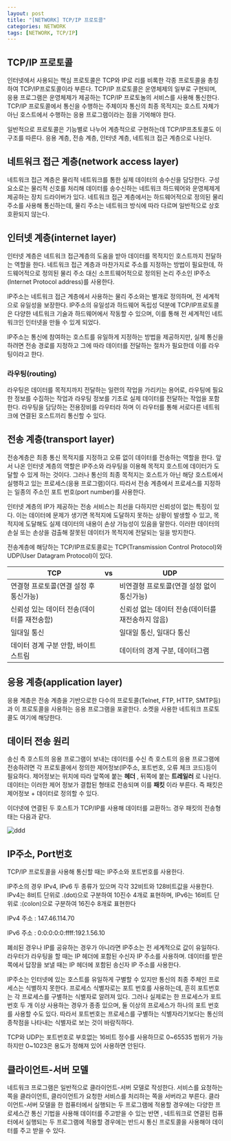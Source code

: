 ```yaml
---
layout: post
title: "[NETWORK] TCP/IP 프로토콜"
categories: NETWORK
tags: [NETWORK, TCP/IP]
---
```


## TCP/IP 프로토콜

인터넷에서 사용되는 핵심 프로토콜은 TCP와 IP로 리를 비록한 각종 프로토콜을 총칭하여 TCP/IP프로토콜이라 부른다. TCP/IP 프로토콜은 운영체제의 일부로 구현되며,
응용 프로그램은 운영체제가 제공하는 TCP/IP 프로토놀의 서비스를 사용해 통신한다. TCP/IP 프로토콜에서 통신을 수행하는 주체이자 통신의 최종 목적지는 호스트 자체가 아닌
호스트에서 수행하는 응용 프로그램이라는 점을 기억해야 한다.

일반적으로 프로토콜은 기능별로 나누어 계층적으로 구현하는데 TCP/IP프초토콜도 이 구조를 따른다. 응용 계층, 전송 계층, 인터넷 계층, 네트워크 접근 계층으로 나뉜다.

## 네트워크 접근 계층(network access layer)

네트워크 접근 계층은 물리적 네트워크를 통한 실제 데이터의 송수신을 담당한다. 구성 요소로는 물리적 신호를 처리해 데이터를 송수신하는 네트워크 하드웨어와 운영체제게 제공하는 장치 드라이버가 있다. 네트워크 접근 계층에서는 하드웨어적으로 정의된 물리주소를 사용해 통신하는데, 물리 주소는 네트워크 방식에 따라 다르며 일반적으로 상호 호환되지 않는다.

## 인터넷 계층(internet layer)

인터넷 계층은 네트워크 접근계층의 도움을 받아 데이터를 목적지인 호스트까지 전달하는 역할을 한다. 네트워크 접근 계층과 마찬가지로 주소를 지정하는 방법이 필요한데, 하드웨어적으로 정의된
물리 주소 대신 소프트웨어적으로 정의된 논리 주소인 IP주소(Internet Protocol address)를 사용한다.

IP주소는 네트워크 접근 계층에서 사용하는 물리 주소와는 별개로 정의하며, 전 세계적으로 유일성을 보장한다. IP주소의 유일성과 하드웨어 독립성 덕분에 TCP/IP프로토콜은 다양한 네트워크 기술과 하드웨어에서 작동할 수 있으며, 이를 통해 전 세계적인 네트워크인 인터넷을 만들 수 있게 되었다.

IP주소는 통신에 참여하는 호스트를 유일하게 지정하는 방법을 제공하지만, 실제 통신을 하려면 전송 경로를 지정하고 그에 따라 데이터를 전달하는 절차가 필요한데 이를 라우팅이라고 한다.

### 라우팅(routing)

라우팅은 데이터를 목적지까지 전달하는 일련의 작업을 가리키는 용어로, 라우팅에 필요한 정보를 수집하는 작업과 라우팅 정보를 기초로 실제 데이터를 전달하는 작업을 포함한다. 라우팅을 담당하는 전용장비를 라우터라 하며 이 라우터를 통해 서로다른 네트워크에 연결된 호스트끼리 통신할 수 있다.

## 전송 계층(transport layer)

전송계층은 최종 통신 목적지를 지정하고 오류 없이 데이터를 전송하는 역할을 한다. 앞서 나온 인터넷 계층의 역할은 IP주소와 라우팅을 이용해 목적지 호스트에 데이터가 도달할 수 있게 하는 것이다. 그러나 통신의 최종 목적지는 호스트가 아닌 해당 호스트에서 실행하고 있는 프로세스(응용 프로그램)이다. 따라서 전송 계층에서 프로세스를 지정하는 일종의 주소인 포트 번호(port number)를 사용한다.

인터넷 계층의 IP가 제공하는 전송 서비스는 최선을 다하지만 신뢰성이 없는 특징이 있다. 이는 데이터에 문제가 생기면 목적지에 도달하지 못하는 상황이 발생할 수 있고, 목적지에 도달해도 실제 데이터의 내용이 손상 가능성이 있음을 말한다. 이러한 데이터의 손실 또는 손상을 검출해 잘못된 데이터가 목적지에 전달되는 일을 방지한다.

전송계층에 해당하는 TCP/IP프로토콜로는 TCP(Transmission Control Protocol)와 UDP(User Datagram Protocol)이 있다.

|TCP|vs|UDP|
|------|---|---|
|연결형 프로토콜(연결 설정 후 통신가능)||비연결형 프로토콜(연결 설정 없이 통신가능)|
|신뢰성 있는 데이터 전송(데이터를 재전송함)||신뢰성 없는 데이터 전송(데이터를 재전송하지 않음)|
|일대일 통신||일대일 통신, 일대다 통신|
|데이터 경계 구분 안함, 바이트 스트림||데이터의 경계 구분, 데이터그램|

## 응용 계층(application layer)

응용 계층은 전송 계층을 기반으로한 다수의 프로토콜(Telnet, FTP, HTTP, SMTP등)과 이 프로토콜을 사용하는 응용 프로그램을 포괄한다. 소켓을 사용한 네트워크 프로토콜도 여기에 해당한다.


## 데이터 전송 원리

송신 측 호스트의 응용 프로그램이 보내는 데이터를 수신 측 호스트의 응용 프로그램에 전송하려면 각 프로토콜에서 정의한 제어정보(IP주소, 포트번호, 오류 체크 코드)등이 필요하다.
제어정보는 위치에 따라 앞쪽에 붙는 **헤더** , 뒤쪽에 붙는 **트레일러** 로 나뉜다. 데이터는 이러한 제어 정보가 결합된 형태로 전송되며 이를 **패킷** 이라 부른다. 즉 패킷은 제어정보 + 데이터로 정의할 수 있다.

이더넷에 연결된 두 호스트가 TCP/IP를 사용해 데이터를 교환하느 경우 패킷의 전송형태는 다음과 같다.

![ddd](https://user-images.githubusercontent.com/78485996/136588757-de2c1b50-49cb-4811-9aa9-6a0805c78e3e.PNG)



## IP주소, Port번호

TCP/IP 프로토콜을 사용해 통신할 때는 IP주소와 포트번호를 사용한다. 

IP주소의 경우 IPv4, IPv6 두 종류가 있으며 각각 32비트와 128비트값을 사용한다. IPv4는 8비트 단위로 .(dot)으로 구분하여 10진수 4개로 표현하며, IPv6는 16비트 단위로 :(colon)으로 구분하여 16진수 8개로 표현한다

IPv4 주소 : 147.46.114.70

IPv6 주소 : 0:0:0:0:0:ffff:192.1.56.10


폐쇠된 경우나 IP를 공유하는 경우가 아니라면 IP주소는 전 세계적으로 값이 유일하다. 라우터가 라우팅을 할 때는 IP 헤더에 포함된 수신자 IP 주소를 사용하며. 데이터를 받은 쪽에서 답장을 보낼 때는 IP 헤더에 포함된 송신자 IP 주소를 사용한다.

IP주소는 인터넷에 있는 호스트를 유일하게 구별할 수 있지만 통신의 최종 주체인 프로세스는 식별하지 못한다. 프로세스 식별자로는 포트 번호를 사용하는데, 흔히 포트번호는 각 프로세스를 구별하는 식별자로 알려져 있다. 그러나 실제로는 한 프로세스가 포트 번호 두 개 이상 사용하는 경우가 종종 있으며, 둘 이상의 프로세스가 하나의 포트 번호를 사용할 수도 있다. 따라서 포트번호는 프로세스를 구별하는 식별자라기보다는 통신의 종착점을 나타내는 식별자로 보는 것이 바람직하다.

TCP와 UDP는 포트번호로 부호없는 16비트 정수를 사용하므로 0~65535 범위가 가능하지만 0~1023은 용도가 정해져 있어 사용하면 안된다.


## 클라이언트-서버 모델

네트워크 프로그램은 일반적으로 클라이언트-서버 모델로 작성한다. 서비스를 요청하는 쪽을 클라이언트, 클라이언트가 요청한 서비스를 처리하는 쪽을 서버라고 부른다.
클라이언트-서버 모델을 한 컴퓨터에서 실행되는 두 프로그램에 적용할 경우에는 다양한 프로세스간 통신 기법을 사용해 데이터를 주고받을 수 있는 반면 , 네트워크로 연결된 컴퓨터에서 실행되는 두 프로그램에 적용할 경우에는 반드시 통신 프로토콜을 사용해야 데이터를 주고 받을 수 있다.










